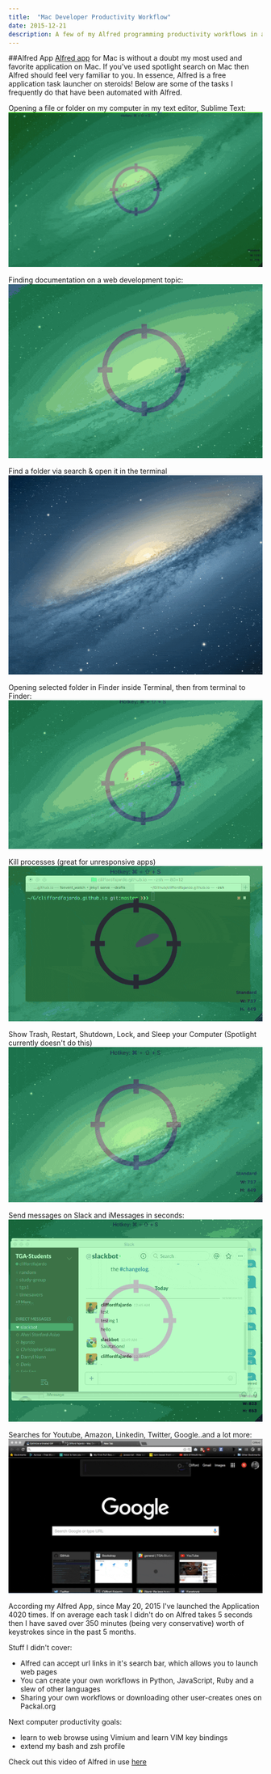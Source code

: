 ```yaml
---
title:  "Mac Developer Productivity Workflow"
date: 2015-12-21
description: A few of my Alfred programming productivity workflows in action.
---
```



##Alfred App
[Alfred app](https://www.alfredapp.com/) for Mac is without a doubt my most used and favorite application on Mac. If you've used spotlight search on Mac then Alfred should feel very familiar to you. In essence, Alfred is a free application task launcher on
steroids! Below are some of the tasks I frequently do that have been automated with Alfred.



Opening a file or folder on my computer in my text editor, Sublime Text:
![events-0](/assets/images/posts/003m.gif)

Finding documentation on a web development topic:
![events-0](/assets/images/posts/004m.gif)

Find a folder via search & open it in the terminal
![events-0](/assets/images/posts/0045m.gif)

Opening selected folder in Finder inside Terminal, then from terminal to Finder:
![events-0](/assets/images/posts/005m.gif)


Kill processes (great for unresponsive apps)
![events-0](/assets/images/posts/006m.gif)


Show Trash, Restart, Shutdown, Lock, and Sleep your Computer (Spotlight currently doesn't do this)
![events-0](/assets/images/posts/007m.gif)

Send messages on Slack and iMessages in seconds:
![events-0](/assets/images/posts/008m.gif)


Searches for Youtube, Amazon, Linkedin, Twitter, Google..and a lot more:
![events-0](/assets/images/posts/009m.gif)


According my Alfred App, since May 20, 2015 I've launched the Application 4020 times. If on average each task I didn't do on Alfred takes 5 seconds then I have saved over 350 minutes (being very conservative) worth of keystrokes since in the past 5 months.

Stuff I didn't cover:

- Alfred can accept url links in it's search bar, which allows you to launch web pages
- You can create your own workflows in Python, JavaScript, Ruby and a slew of other languages
- Sharing your own workflows or downloading other user-creates ones on Packal.org


Next computer productivity goals:

- learn to web browse using Vimium and learn VIM key bindings
- extend my bash and zsh profile

Check out this video of Alfred in use [here](https://www.youtube.com/watch?v=uMldWh0JEUY)
